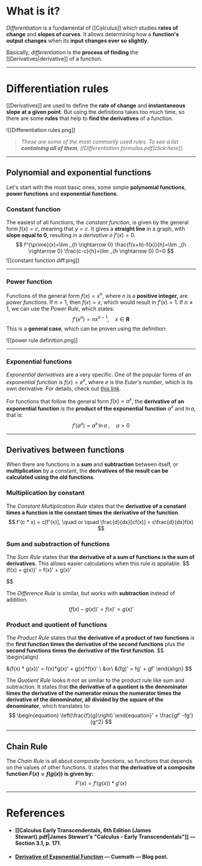 # What is it?
*Differentiation* is a fundamental of [[Calculus]] which studies **rates of change** and **slopes of curves**. It allows determining how a **function's output changes** when its **input changes ever so slightly**. 

Basically, *differentiation* is the **process of finding** the [[Derivatives|derivative]] of a function.
___
# Differentiation rules

[[Derivatives]] are used to define the **rate of change** and **instantaneous slope at a given point**. But using the definitions takes too much time, so there are some **rules** that help to **find the derivatives** of a function.

![[Differentiation rules.png]]

>*These are some of the most commonly used rules. To see a list **containing all of them**, [[Differentiation formulas.pdf|click here]].*
___
## Polynomial and exponential functions

Let's start with the most basic ones, some simple **polynomial functions**, **power functions** and **exponential functions**.
### Constant function

The easiest of all functions, the *constant function*, is given by the general form  $f(x) = c$, meaning that $y = c$. It gives a **straight line** in a graph, with **slope equal to 0**, resulting in a *derivative o* $f'(x) = 0$.
$$
f^{\prime}(x)=\lim _{h \rightarrow 0} \frac{f(x+h)-f(x)}{h}=\lim _{h \rightarrow 0} \frac{c-c}{h}=\lim _{h \rightarrow 0} 0=0
$$
![[constant function diff.png]]

___
### Power function

Functions of the general form $f(x) = x^n$, where $n$ is a **positive integer,** are *power functions*. If $n = 1$, then $f(x) = x$, which would result in $f'(x) = 1$.
If $n \neq 1$, we can use the *Power Rule*, which states:
$$
f'(x^n) = nx^{n-1}, \quad x \in \mathbf{R}
$$
This is a **general case**, which can be proven using the definition:

![[power rule definition.png]]
___
### Exponential functions

*Exponential derivatives* are a very specific. One of the popular forms of an *exponential function* is $f(x)=e^x$, where $e$ is the *Euler's number*, which is its own derivative. For details, check out [this link](https://www.cuemath.com/calculus/derivative-of-exponential-function/).

For functions that follow the general form $f(x) = a^x$, the **derivative of an exponential function** is the **product of the exponential function** $a^x$ and $\ln{a}$, that is:
$$
f'(a^x) = a^x \, \ln{a} \ , \quad  a > 0
$$
___
## Derivatives between functions

When there are functions in a **sum** and **subtraction** between itself, or **multiplication** by a constant, the **derivatives of the result can be calculated using the old functions**.
### Multiplication by constant

The *Constant Multiplication Rule* states that the **derivative of a constant times a function is the constant times the derivative of the function**.
$$
f'(c * x) = c[f'(x)], \quad or \quad \frac{d}{dx}[cf(x)] = c\frac{d}{dx}f(x)
$$

### Sum and substraction of functions

The *Sum Rule* states that **the derivative of a sum of functions is the sum of derivatives.** This allows easier calculations when this rule is appliable.
$$
(f(x) + g(x))' = f(x)' + g(x)'

$$

The *Difference Rule* is similar, but works with **subtraction** instead of addition.
$$
(f(x) - g(x))' = f(x)' = g(x)'
$$

### Product and quotient of functions

The *Product Rule* states that **the derivative of a product of two functions** is the **first function times the derivative of the second functions** plus the **second functions times the derivative of the first function**.
$$
\begin{align}

&(f(x) * g(x))' = f(x)*g(x)' + g(x)*f(x)' \\
&or\\
&(fg)' = fg' + gf'
\end{align}
$$

The *Quotient Rule* looks it not as similar to the product rule like sum and subtraction. It states that **the derivative of a quotient is the denominator times the derivative of the numerator minus the numerator times the derivative of the denominator, all divided by the square of the denominator**, which translates to:
$$
\begin{equation}
   \left(\frac{f}{g}\right)
\end{equation}' = \frac{gf' -fg'}{g^2}
$$
___
## Chain Rule

The *Chain Rule* is all about *composite functions*, so functions that depends on the values of other functions. It states that **the derivative of a composite function $F(x) = f(g(x))$ is given by:**
$$
F'(x) = f'(g(x)) * g'(x)
$$


___
# References

- #### [[Calculus Early Transcendentals, 6th Edition (James Stewart).pdf|James Stewart's "Calculus - Early  Transcendentals"]] — Section 3.1, p. 171.

- #### [Derivative of Exponential Function](https://www.cuemath.com/calculus/derivative-of-exponential-function/) — Cuemath — Blog post.

